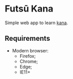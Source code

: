 # Futsū Kana

Simple web app to learn [kana](https://en.wikipedia.org/wiki/Kana).

## Requirements

* Modern browser:
    * Firefox;
    * Chrome;
    * Edge;
    * IE11+
